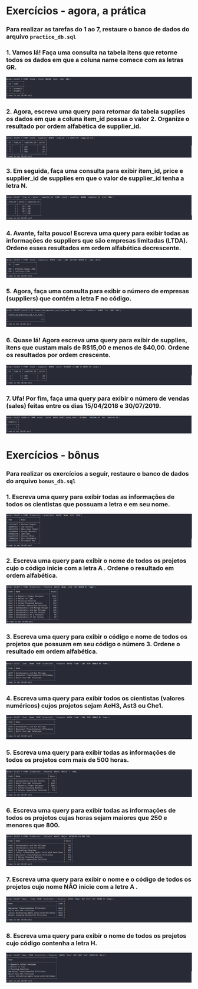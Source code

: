 # Exercícios - agora, a prática

### Para realizar as tarefas do 1 ao 7, restaure o banco de dados do arquivo `practice_db.sql`

### 1. Vamos lá! Faça uma consulta na tabela itens que retorne todos os dados em que a coluna name comece com as letras GR.
<div align="center">
    <img src="Screenshot from 2024-09-13 14-34-36.png" alt="Exercício 1">
</div>

### 2. Agora, escreva uma query para retornar da tabela supplies os dados em que a coluna item_id possua o valor 2. Organize o resultado por ordem alfabética de supplier_id.
<div align="center">
    <img src="Screenshot from 2024-09-13 14-34-41.png" alt="Exercício 2">
</div>

### 3. Em seguida, faça uma consulta para exibir item_id, price e supplier_id de supplies em que o valor de supplier_id tenha a letra N.
<div align="center">
    <img src="Screenshot from 2024-09-13 14-34-49.png" alt="Exercício 3">
</div>

### 4. Avante, falta pouco! Escreva uma query para exibir todas as informações de suppliers que são empresas limitadas (LTDA). Ordene esses resultados em ordem alfabética decrescente.
<div align="center">
    <img src="Screenshot from 2024-09-13 14-35-13.png" alt="Exercício 4">
</div>

### 5. Agora, faça uma consulta para exibir o número de empresas (suppliers) que contém a letra F no código.
<div align="center">
    <img src="Screenshot from 2024-09-13 14-35-21.png" alt="Exercício 5">
</div>

### 6. Quase lá! Agora escreva uma query para exibir de supplies, itens que custam mais de R$15,00 e menos de $40,00. Ordene os resultados por ordem crescente.
<div align="center">
    <img src="Screenshot from 2024-09-13 14-35-27.png" alt="Exercício 6">
</div>

### 7. Ufa! Por fim, faça uma query para exibir o número de vendas (sales) feitas entre os dias 15/04/2018 e 30/07/2019.
<div align="center">
    <img src="Screenshot from 2024-09-13 14-35-38.png" alt="Exercício 7">
</div>




# Exercícios - bônus
### Para realizar os exercícios a seguir, restaure o banco de dados do arquivo `bonus_db.sql`


### 1. Escreva uma query para exibir todas as informações de todos os cientistas que possuam a letra e em seu nome.
![Exercício 1](<Screenshot from 2024-09-13 15-01-12.png>) 
### 2. Escreva uma query para exibir o nome de todos os projetos cujo o código inicie com a letra A . Ordene o resultado em ordem alfabética.
![Exercício 2](<Screenshot from 2024-09-13 15-01-20.png>) 
### 3. Escreva uma query para exibir o código e nome de todos os projetos que possuam em seu código o número 3. Ordene o resultado em ordem alfabética.
![Exercício 3](<Screenshot from 2024-09-13 15-01-30.png>) 
### 4. Escreva uma query para exibir todos os cientistas (valores numéricos) cujos projetos sejam AeH3, Ast3 ou Che1.
![Exercício 4](<Screenshot from 2024-09-13 15-01-38.png>) 
### 5. Escreva uma query para exibir todas as informações de todos os projetos com mais de 500 horas.
![Exercício 5](<Screenshot from 2024-09-13 15-01-45.png>) 
### 6. Escreva uma query para exibir todas as informações de todos os projetos cujas horas sejam maiores que 250 e menores que 800.
![Exercício 6](<Screenshot from 2024-09-13 15-01-55.png>) 
### 7. Escreva uma query para exibir o nome e o código de todos os projetos cujo nome NÃO inicie com a letre A .
![Exercício 7](<Screenshot from 2024-09-13 15-02-02.png>) 
### 8. Escreva uma query para exibir o nome de todos os projetos cujo código contenha a letra H.
![Exercício 8](<Screenshot from 2024-09-13 15-02-09.png>)
